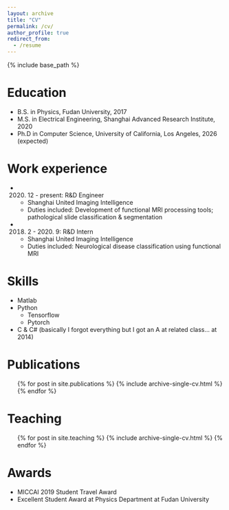```yaml
---
layout: archive
title: "CV"
permalink: /cv/
author_profile: true
redirect_from:
  - /resume
---
```


{% include base_path %}

Education
======
* B.S. in Physics, Fudan University, 2017
* M.S. in Electrical Engineering, Shanghai Advanced Research Institute, 2020
* Ph.D in Computer Science, University of California, Los Angeles, 2026 (expected)

Work experience
======
* 2020. 12 - present: R&D Engineer
  * Shanghai United Imaging Intelligence
  * Duties included: Development of functional MRI processing tools; pathological slide classification & segmentation

* 2018. 2 - 2020. 9: R&D Intern
  * Shanghai United Imaging Intelligence
  * Duties included: Neurological disease classification using functional MRI
  
Skills
======
* Matlab
* Python
  * Tensorflow
  * Pytorch
* C & C# (basically I forgot everything but I got an A at related class... at 2014)

Publications
======
  <ul>{% for post in site.publications %}
    {% include archive-single-cv.html %}
  {% endfor %}</ul>
  
Teaching
======
  <ul>{% for post in site.teaching %}
    {% include archive-single-cv.html %}
  {% endfor %}</ul>
  
Awards
======
* MICCAI 2019 Student Travel Award
* Excellent Student Award at Physics Department at Fudan University
